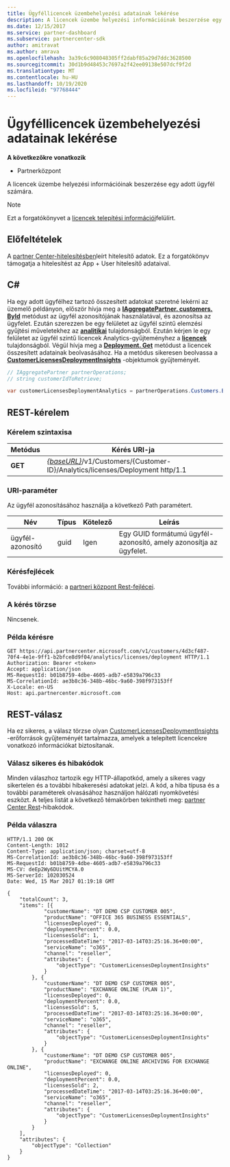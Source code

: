 ```yaml
---
title: Ügyféllicencek üzembehelyezési adatainak lekérése
description: A licencek üzembe helyezési információinak beszerzése egy adott ügyfél számára.
ms.date: 12/15/2017
ms.service: partner-dashboard
ms.subservice: partnercenter-sdk
author: amitravat
ms.author: amrava
ms.openlocfilehash: 3a39c6c908048305ff2dabf85a29d7ddc3628500
ms.sourcegitcommit: 30d1b9d48453c7697a2f42ee09138e507dcf9f2d
ms.translationtype: MT
ms.contentlocale: hu-HU
ms.lasthandoff: 10/19/2020
ms.locfileid: "97768444"
---
```

# <a name="get-customer-licenses-deployment-information"></a>Ügyféllicencek üzembehelyezési adatainak lekérése

**A következőkre vonatkozik**

- Partnerközpont

A licencek üzembe helyezési információinak beszerzése egy adott ügyfél számára.

> [!NOTE]
> Ezt a forgatókönyvet a [licencek telepítési információi](get-licenses-deployment-information.md)felülírt.

## <a name="prerequisites"></a>Előfeltételek

A [partner Center-hitelesítésben](partner-center-authentication.md)leírt hitelesítő adatok. Ez a forgatókönyv támogatja a hitelesítést az App + User hitelesítő adataival.

## <a name="c"></a>C\#

Ha egy adott ügyfélhez tartozó összesített adatokat szeretné lekérni az üzemelő példányon, először hívja meg a [**IAggregatePartner. customers. ById**](/dotnet/api/microsoft.store.partnercenter.customers.icustomercollection.byid) metódust az ügyfél azonosítójának használatával, és azonosítsa az ügyfelet. Ezután szerezzen be egy felületet az ügyfél szintű elemzési gyűjtési műveletekhez az [**analitikai**](/dotnet/api/microsoft.store.partnercenter.customers.icustomer.analytics) tulajdonságból. Ezután kérjen le egy felületet az ügyfél szintű licencek Analytics-gyűjteményhez a [**licencek**](/dotnet/api/microsoft.store.partnercenter.analytics.icustomeranalyticscollection.licenses) tulajdonságból. Végül hívja meg a [**Deployment. Get**](/dotnet/api/microsoft.store.partnercenter.genericoperations.ientireentitycollectionretrievaloperations-2.get) metódust a licencek összesített adatainak beolvasásához. Ha a metódus sikeresen beolvassa a [**CustomerLicensesDeploymentInsights**](/dotnet/api/microsoft.store.partnercenter.models.analytics.customerlicensesdeploymentinsights) -objektumok gyűjteményét.

``` csharp
// IAggregatePartner partnerOperations;
// string customerIdToRetrieve;

var customerLicensesDeploymentAnalytics = partnerOperations.Customers.ById(customerIdToRetrieve).Analytics.Licenses.Deployment.Get();
```

## <a name="rest-request"></a>REST-kérelem

### <a name="request-syntax"></a>Kérelem szintaxisa

| Metódus  | Kérés URI-ja                                                                                                   |
|---------|---------------------------------------------------------------------------------------------------------------|
| **GET** | [*{baseURL}*](partner-center-rest-urls.md)/v1/Customers/{Customer-ID}/Analytics/licenses/Deployment http/1.1 |

### <a name="uri-parameter"></a>URI-paraméter

Az ügyfél azonosításához használja a következő Path paramétert.

| Név        | Típus | Kötelező | Leírás                                                |
|-------------|------|----------|------------------------------------------------------------|
| ügyfél-azonosító | guid | Igen      | Egy GUID formátumú ügyfél-azonosító, amely azonosítja az ügyfelet. |

### <a name="request-headers"></a>Kérésfejlécek

További információ: a [partneri központ Rest-fejlécei](headers.md).

### <a name="request-body"></a>A kérés törzse

Nincsenek.

### <a name="request-example"></a>Példa kérésre

```http
GET https://api.partnercenter.microsoft.com/v1/customers/4d3cf487-70f4-4e1e-9ff1-b2bfce8d9f04/analytics/licenses/deployment HTTP/1.1
Authorization: Bearer <token>
Accept: application/json
MS-RequestId: b01b8759-4dbe-4605-adb7-e5839a796c33
MS-CorrelationId: ae3b8c36-348b-46bc-9a60-398f973153ff
X-Locale: en-US
Host: api.partnercenter.microsoft.com
```

## <a name="rest-response"></a>REST-válasz

Ha ez sikeres, a válasz törzse olyan [CustomerLicensesDeploymentInsights](analytics-resources.md#customerlicensesdeploymentinsights) -erőforrások gyűjteményét tartalmazza, amelyek a telepített licencekre vonatkozó információkat biztosítanak.

### <a name="response-success-and-error-codes"></a>Válasz sikeres és hibakódok

Minden válaszhoz tartozik egy HTTP-állapotkód, amely a sikeres vagy sikertelen és a további hibakeresési adatokat jelzi. A kód, a hiba típusa és a további paraméterek olvasásához használjon hálózati nyomkövetési eszközt. A teljes listát a következő témakörben tekintheti meg: [partner Center Rest](error-codes.md)-hibakódok.

### <a name="response-example"></a>Példa válaszra

```http
HTTP/1.1 200 OK
Content-Length: 1012
Content-Type: application/json; charset=utf-8
MS-CorrelationId: ae3b8c36-348b-46bc-9a60-398f973153ff
MS-RequestId: b01b8759-4dbe-4605-adb7-e5839a796c33
MS-CV: deEp2Wy6DUitMCYA.0
MS-ServerId: 102030524
Date: Wed, 15 Mar 2017 01:19:18 GMT

{
    "totalCount": 3,
    "items": [{
            "customerName": "DT DEMO CSP CUSTOMER 005",
            "productName": "OFFICE 365 BUSINESS ESSENTIALS",
            "licensesDeployed": 0,
            "deploymentPercent": 0.0,
            "licensesSold": 1,
            "processedDateTime": "2017-03-14T03:25:16.36+00:00",
            "serviceName": "o365",
            "channel": "reseller",
            "attributes": {
                "objectType": "CustomerLicensesDeploymentInsights"
            }
        }, {
            "customerName": "DT DEMO CSP CUSTOMER 005",
            "productName": "EXCHANGE ONLINE (PLAN 1)",
            "licensesDeployed": 0,
            "deploymentPercent": 0.0,
            "licensesSold": 5,
            "processedDateTime": "2017-03-14T03:25:16.36+00:00",
            "serviceName": "o365",
            "channel": "reseller",
            "attributes": {
                "objectType": "CustomerLicensesDeploymentInsights"
            }
        }, {
            "customerName": "DT DEMO CSP CUSTOMER 005",
            "productName": "EXCHANGE ONLINE ARCHIVING FOR EXCHANGE ONLINE",
            "licensesDeployed": 0,
            "deploymentPercent": 0.0,
            "licensesSold": 2,
            "processedDateTime": "2017-03-14T03:25:16.36+00:00",
            "serviceName": "o365",
            "channel": "reseller",
            "attributes": {
                "objectType": "CustomerLicensesDeploymentInsights"
            }
        }
    ],
    "attributes": {
        "objectType": "Collection"
    }
}
```
